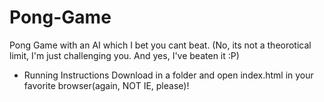 Pong-Game
=========

Pong Game with an AI which I bet you cant beat. (No, its not a theorotical limit, I'm just challenging you. And yes, I've beaten it :P)

* Running Instructions
    Download in a folder and open index.html in your favorite browser(again, NOT IE, please)!
